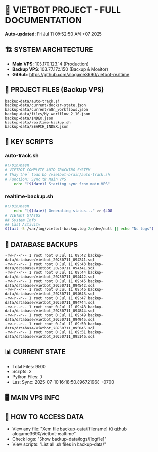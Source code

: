 # 🤖 VIETBOT PROJECT - FULL DOCUMENTATION
**Auto-updated**: Fri Jul 11 09:52:50 AM +07 2025

## 🏗️ SYSTEM ARCHITECTURE
- **Main VPS**: 103.170.123.14 (Production)
- **Backup VPS**: 103.77.172.150 (Backup & Monitor)
- **GitHub**: https://github.com/alogame3690/vietbot-realtime

## 📁 PROJECT FILES (Backup VPS)
```
backup-data/auto-track.sh
backup-data/current/docker-state.json
backup-data/current/n8n_workflows.json
backup-data/files/My_workflow_2_10.json
backup-data/INDEX.json
backup-data/realtime-backup.sh
backup-data/SEARCH_INDEX.json
```

## 🔧 KEY SCRIPTS
### auto-track.sh
```bash
#!/bin/bash
# VIETBOT COMPLETE AUTO TRACKING SYSTEM
# Thay thế toàn bộ /vietbot-brain/auto-track.sh
# Function: Sync từ Main VPS
    echo "[$(date)] Starting sync from main VPS"
```
### realtime-backup.sh
```bash
#!/bin/bash
    echo "[$(date)] Generating status..." >> $LOG
# VIETBOT STATUS
## System Info
## Last Activity
$(tail -5 /var/log/vietbot-backup.log 2>/dev/null || echo "No logs")
```

## 💾 DATABASE BACKUPS
```
-rw-r--r-- 1 root root 0 Jul 11 09:42 backup-data/database/vietbot_20250711_094241.sql
-rw-r--r-- 1 root root 0 Jul 11 09:43 backup-data/database/vietbot_20250711_094341.sql
-rw-r--r-- 1 root root 0 Jul 11 09:44 backup-data/database/vietbot_20250711_094442.sql
-rw-r--r-- 1 root root 0 Jul 11 09:45 backup-data/database/vietbot_20250711_094542.sql
-rw-r--r-- 1 root root 0 Jul 11 09:46 backup-data/database/vietbot_20250711_094643.sql
-rw-r--r-- 1 root root 0 Jul 11 09:47 backup-data/database/vietbot_20250711_094744.sql
-rw-r--r-- 1 root root 0 Jul 11 09:48 backup-data/database/vietbot_20250711_094844.sql
-rw-r--r-- 1 root root 0 Jul 11 09:49 backup-data/database/vietbot_20250711_094945.sql
-rw-r--r-- 1 root root 0 Jul 11 09:50 backup-data/database/vietbot_20250711_095045.sql
-rw-r--r-- 1 root root 0 Jul 11 09:51 backup-data/database/vietbot_20250711_095146.sql
```

## 📊 CURRENT STATE
- Total Files: 9500
- Scripts: 2
- Python Files: 0
- Last Sync: 2025-07-10 16:18:50.896721968 +0700

## 🖥️ MAIN VPS INFO


## 🚨 HOW TO ACCESS DATA
- View any file: "Xem file backup-data/[filename] từ github alogame3690/vietbot-realtime"
- Check logs: "Show backup-data/logs/[logfile]"
- View scripts: "List all .sh files in backup-data/"
